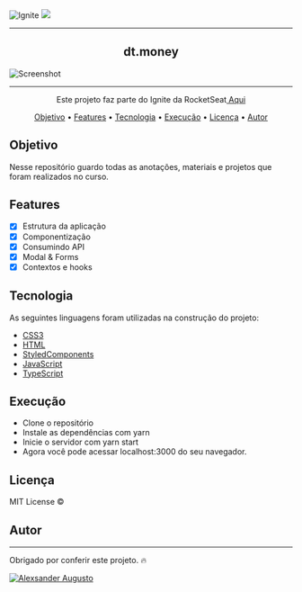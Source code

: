 
<img alt="Ignite" src="https://i.imgur.com/eCVyxxy.png">
<img src="https://img.shields.io/static/v1?label=Status&message=complete&color=00800&style=for-the-badge&logo=ghost"/>

---
<h2 align="center">dt.money</h2>
<img alt="Screenshot" src="https://github.com/shootowned/Ignite-reactJS-dt.money/blob/main/.github/screenshot.png">

---

<p align="center">Este projeto faz parte do Ignite da RocketSeat<a href="https://www.rocketseat.com.br/ignite" target='_blank'> Aqui </a> </p>

<p align="center">
 <a href="#Objetivo">Objetivo</a> •
 <a href="#Features">Features</a> • 
 <a href="#Tecnologia">Tecnologia</a> •
 <a href="#Execução">Execução</a> •
 <a href="#Licença">Licença</a> • 
 <a href="#Autor">Autor</a>
</p>

## Objetivo
Nesse repositório guardo todas as anotações, materiais e projetos que foram realizados no curso. 

## Features

- [x] Estrutura da aplicação
- [x] Componentização
- [x] Consumindo API
- [x] Modal & Forms
- [X] Contextos e hooks

## Tecnologia

As seguintes linguagens foram utilizadas na construção do projeto:

- [CSS3](https://developer.mozilla.org/pt-BR/docs/Web/CSS)
- [HTML](https://developer.mozilla.org/pt-BR/docs/Web/HTML)
- [StyledComponents](https://styled-components.com/)
- [JavaScript](https://developer.mozilla.org/pt-BR/docs/Web/JavaScript)
- [TypeScript](https://www.typescriptlang.org/)

## Execução

- Clone o repositório
- Instale as dependências com yarn
- Inicie o servidor com yarn start
- Agora você pode acessar localhost:3000 do seu navegador.

## Licença

MIT License ©

## Autor
---

<p>Obrigado por conferir este projeto. 🔥</p> 

<a href="https://www.linkedin.com/in/shootowned/">
      <img alt="Alexsander Augusto" src="https://img.shields.io/badge/-Alexsander%20Augusto-blue?style=flat&logo=Linkedin&logoColor=white" />
</a>
